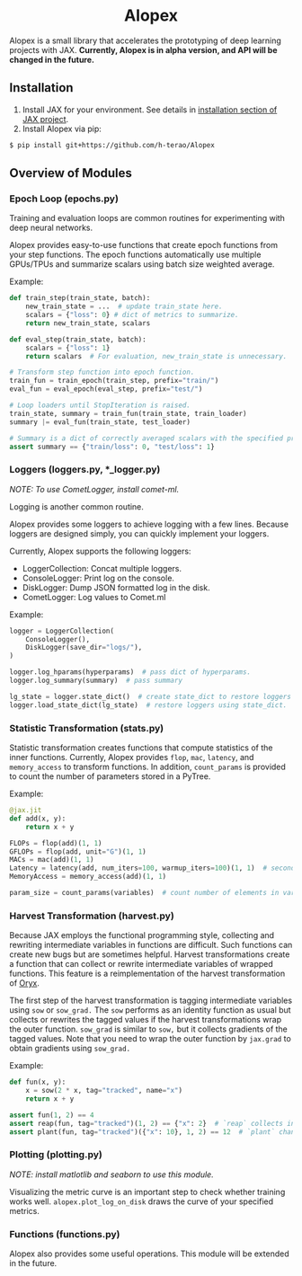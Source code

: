 <h1 align='center'>Alopex</h1>

Alopex is a small library that accelerates the prototyping of deep learning projects with JAX. **Currently, Alopex is in alpha version, and API will be changed in the future.**


## Installation

1. Install JAX for your environment. See details in [installation section of JAX project](https://github.com/google/jax#installation).
2. Install Alopex via pip:
```bash
$ pip install git+https://github.com/h-terao/Alopex
```

## Overview of Modules

### Epoch Loop (epochs.py)

Training and evaluation loops are common routines for experimenting with deep neural networks.

Alopex provides easy-to-use functions that create epoch functions from your step functions. The epoch functions automatically use multiple GPUs/TPUs and summarize scalars using batch size weighted average.

Example:

```python
def train_step(train_state, batch):
    new_train_state = ...  # update train_state here.
    scalars = {"loss": 0} # dict of metrics to summarize.
    return new_train_state, scalars

def eval_step(train_state, batch):
    scalars = {"loss": 1}
    return scalars  # For evaluation, new_train_state is unnecessary.

# Transform step function into epoch function.
train_fun = train_epoch(train_step, prefix="train/")
eval_fun = eval_epoch(eval_step, prefix="test/")

# Loop loaders until StopIteration is raised.
train_state, summary = train_fun(train_state, train_loader)
summary |= eval_fun(train_state, test_loader)

# Summary is a dict of correctly averaged scalars with the specified prefix.
assert summary == {"train/loss": 0, "test/loss": 1}
```

### Loggers (loggers.py, *_logger.py)

*NOTE: To use CometLogger, install comet-ml.*

Logging is another common routine.

Alopex provides some loggers to achieve logging with a few lines. Because loggers are designed simply, you can quickly implement your loggers.

Currently, Alopex supports the following loggers:
- LoggerCollection: Concat multiple loggers.
- ConsoleLogger: Print log on the console.
- DiskLogger: Dump JSON formatted log in the disk.
- CometLogger: Log values to Comet.ml

Example:
```python
logger = LoggerCollection(
    ConsoleLogger(),
    DiskLogger(save_dir="logs/"),
)

logger.log_hparams(hyperparams)  # pass dict of hyperparams.
logger.log_summary(summary)  # pass summary

lg_state = logger.state_dict()  # create state_dict to restore loggers again.
logger.load_state_dict(lg_state)  # restore loggers using state_dict.
```

### Statistic Transformation (stats.py)

Statistic transformation creates functions that compute statistics of the inner functions. Currently, Alopex provides `flop`, `mac`, `latency`, and `memory_access` to transform functions. In addition, `count_params` is provided to count the number of parameters stored in a PyTree.

Example:
```python
@jax.jit
def add(x, y):
    return x + y

FLOPs = flop(add)(1, 1)
GFLOPs = flop(add, unit="G")(1, 1)
MACs = mac(add)(1, 1)
Latency = latency(add, num_iters=100, warmup_iters=100)(1, 1)  # seconds / forward pass.
MemoryAccess = memory_access(add)(1, 1)

param_size = count_params(variables)  # count number of elements in variables.
```

### Harvest Transformation (harvest.py)

Because JAX employs the functional programming style, collecting and rewriting intermediate variables in functions are difficult. Such functions can create new bugs but are sometimes helpful. Harvest transformations create a function that can collect or rewrite intermediate variables of wrapped functions. This feature is a reimplementation of the harvest transformation of [Oryx](https://github.com/jax-ml/oryx).

The first step of the harvest transformation is tagging intermediate variables using `sow` or `sow_grad.` The `sow` performs as an identity function as usual but collects or rewrites the tagged values if the harvest transformations wrap the outer function. `sow_grad` is similar to `sow,` but it collects gradients of the tagged values. Note that you need to wrap the outer function by `jax.grad` to obtain gradients using `sow_grad.`


Example:
```python
def fun(x, y):
    x = sow(2 * x, tag="tracked", name="x")
    return x + y

assert fun(1, 2) == 4
assert reap(fun, tag="tracked")(1, 2) == {"x": 2}  # `reap` collects intermediate variables.
assert plant(fun, tag="tracked")({"x": 10}, 1, 2) == 12  # `plant` changes intermediate variables.
```

### Plotting (plotting.py)

*NOTE: install matlotlib and seaborn to use this module.*

Visualizing the metric curve is an important step to check whether training works well. `alopex.plot_log_on_disk` draws the curve of your specified metrics.


### Functions (functions.py)

Alopex also provides some useful operations. This module will be extended in the future.
